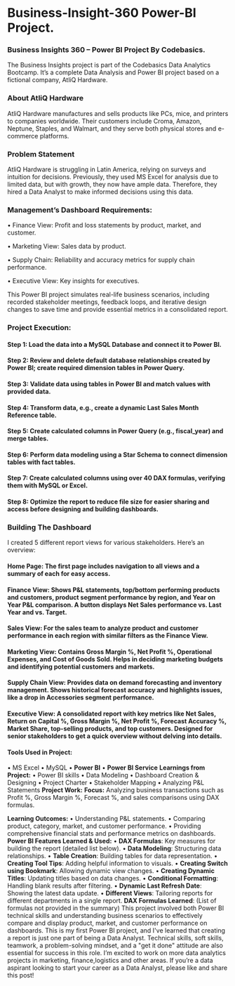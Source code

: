 # Business-Insight-360 Power-BI Project.
### Business Insights 360 – Power BI Project By Codebasics.

The Business Insights project is part of the Codebasics Data Analytics Bootcamp. It’s a complete Data Analysis and Power BI project based on a fictional company, AtliQ Hardware.

### About AtliQ Hardware
AtliQ Hardware manufactures and sells products like PCs, mice, and printers to companies worldwide. Their customers include Croma, Amazon, Neptune, Staples, and Walmart, and they serve both physical stores and e-commerce platforms.

### Problem Statement
AtliQ Hardware is struggling in Latin America, relying on surveys and intuition for decisions. Previously, they used MS Excel for analysis due to limited data, but with growth, they now have ample data. Therefore, they hired a Data Analyst to make informed decisions using this data.

### Management’s Dashboard Requirements:
•	Finance View: Profit and loss statements by product, market, and customer.

•	Marketing View: Sales data by product.

•	Supply Chain: Reliability and accuracy metrics for supply chain performance.

•	Executive View: Key insights for executives.

This Power BI project simulates real-life business scenarios, including recorded stakeholder meetings, feedback loops, and iterative design changes to save time and provide essential metrics in a consolidated report.

### Project Execution:

#### Step 1: Load the data into a MySQL Database and connect it to Power BI.

#### Step 2: Review and delete default database relationships created by Power BI; create required dimension tables in Power Query.

#### Step 3: Validate data using tables in Power BI and match values with provided data.

#### Step 4: Transform data, e.g., create a dynamic Last Sales Month Reference table.

#### Step 5: Create calculated columns in Power Query (e.g., fiscal_year) and merge tables.

#### Step 6: Perform data modeling using a Star Schema to connect dimension tables with fact tables.

#### Step 7: Create calculated columns using over 40 DAX formulas, verifying them with MySQL or Excel.

#### Step 8: Optimize the report to reduce file size for easier sharing and access before designing and building dashboards.

### Building The Dashboard

I created 5 different report views for various stakeholders. Here’s an overview:

#### Home Page: The first page includes navigation to all views and a summary of each for easy access.

#### Finance View: Shows P&L statements, top/bottom performing products and customers, product segment performance by region, and Year on Year P&L comparison. A button displays Net Sales performance vs. Last Year and vs. Target.

#### Sales View: For the sales team to analyze product and customer performance in each region with similar filters as the Finance View.

#### Marketing View: Contains Gross Margin %, Net Profit %, Operational Expenses, and Cost of Goods Sold. Helps in deciding marketing budgets and identifying potential customers and markets.

#### Supply Chain View: Provides data on demand forecasting and inventory management. Shows historical forecast accuracy and highlights issues, like a drop in Accessories segment performance.

#### Executive View: A consolidated report with key metrics like Net Sales, Return on Capital %, Gross Margin %, Net Profit %, Forecast Accuracy %, Market Share, top-selling products, and top customers. Designed for senior stakeholders to get a quick overview without delving into details.

#### Tools Used in Project:
•	MS Excel
• MySQL
•	**Power BI**
•	**Power BI Service**
**Learnings from Project:**
•	Power BI skills
•	Data Modeling
•	Dashboard Creation & Designing
•	Project Charter
•	Stakeholder Mapping
•	Analyzing P&L Statements
**Project Work:**
**Focus:** Analyzing business transactions such as Profit %, Gross Margin %, Forecast %, and sales comparisons using DAX formulas.

**Learning Outcomes:**
•	Understanding P&L statements.
•	Comparing product, category, market, and customer performance.
•	Providing comprehensive financial stats and performance metrics on dashboards.
**Power BI Features Learned & Used:**
•	**DAX Formulas**: Key measures for building the report (detailed list below).
•	**Data Modeling**: Structuring data relationships.
•	**Table Creation**: Building tables for data representation.
•	**Creating Tool Tips**: Adding helpful information to visuals.
•	**Creating Switch using Bookmark**: Allowing dynamic view changes.
•	**Creating Dynamic Titles**: Updating titles based on data changes.
•	**Conditional Formatting**: Handling blank results after filtering.
•	**Dynamic Last Refresh Date**: Showing the latest data update.
•	**Different Views**: Tailoring reports for different departments in a single report.
**DAX Formulas Learned**: (List of formulas not provided in the summary)
This project involved both Power BI technical skills and understanding business scenarios to effectively compare and display product, market, and customer performance on dashboards.
This is my first Power BI project, and I've learned that creating a report is just one part of being a Data Analyst. Technical skills, soft skills, teamwork, a problem-solving mindset, and a "get it done" attitude are also essential for success in this role.
I’m excited to work on more data analytics projects in marketing, finance,logistics and other areas. If you’re a data aspirant looking to start your career as a Data Analyst, please like and share this post!




